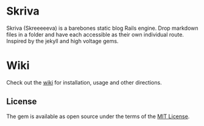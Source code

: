 # Skriva
Skriva (Skreeeeeva) is a barebones static blog Rails engine. Drop markdown files in a folder and have each accessible as their own individual route. Inspired by the jekyll and high voltage gems.

# Wiki

Check out the [wiki](https://github.com/sunrick/skriva/wiki) for installation, usage and other directions.

## License
The gem is available as open source under the terms of the [MIT License](http://opensource.org/licenses/MIT).
